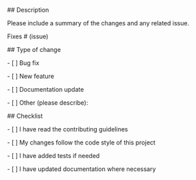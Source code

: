 \## Description



Please include a summary of the changes and any related issue.



Fixes # (issue)



\## Type of change



\- \[ ] Bug fix

\- \[ ] New feature

\- \[ ] Documentation update

\- \[ ] Other (please describe):



\## Checklist



\- \[ ] I have read the contributing guidelines

\- \[ ] My changes follow the code style of this project

\- \[ ] I have added tests if needed

\- \[ ] I have updated documentation where necessary



